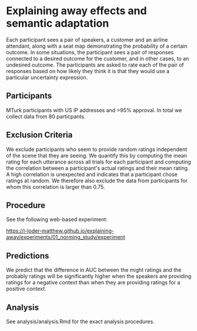 # Explaining away effects and semantic adaptation

Each participant sees a pair of speakers, a customer and an airline attendant, along with a seat map demonstrating the probability of a certain outcome. In some situations, the participant sees a pair of responses connected to a desired outcome for the customer, and in other cases, to an undesired outcome. The participants are asked to rate each of the pair of responses based on how likely they think it is that they would use a particular uncertainty expression.

## Participants

MTurk participants with US IP addresses and >95% approval. In total we collect data from 80 particpants.

## Exclusion Criteria

We exclude participants who seem to provide random ratings independent of the scene that they are seeing. We quantify this by computing the mean rating for each utterance across all trials for each participant and computing the correlation between a participant's actual ratings and their mean rating. A high correlation is unexpected and indicates that a participant chose ratings at random. We therefore also exclude the data from participants for whom this correlation is larger than 0.75.


## Procedure

See the following web-based experiment:

https://i-loder-matthew.github.io/explaining-away/experiments/01_norming_study/experiment


## Predictions

We predict that the difference in AUC between the might ratings and the probably ratings will be significantly higher when the speakers are providing ratings for a negative context than when they are providing ratings for a positive context.  

## Analysis

See analysis/analysis.Rmd for the exact analysis procedures.
